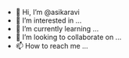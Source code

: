 - 👋 Hi, I’m @asikaravi
- 👀 I’m interested in ...
- 🌱 I’m currently learning ...
- 💞️ I’m looking to collaborate on ...
- 📫 How to reach me ...

<!---
asikaravi/asikaravi is a ✨ special ✨ repository because its `README.md` (this file) appears on your GitHub profile.
You can click the Preview link to take a look at your changes.
--->
